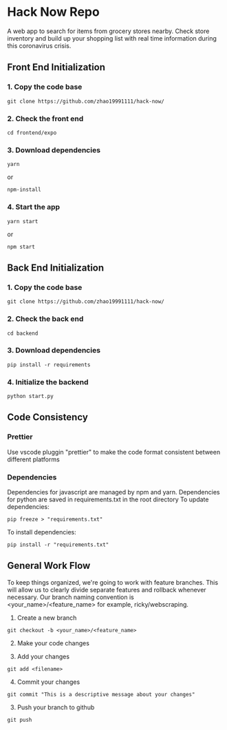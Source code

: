 # Hack Now Repo

A web app to search for items from grocery stores nearby. Check store inventory and build up your shopping list with real time information during this coronavirus crisis.

## Front End Initialization

### 1. Copy the code base

```
git clone https://github.com/zhao19991111/hack-now/
```

### 2. Check the front end

```
cd frontend/expo
```

### 3. Download dependencies

```
yarn
```

or

```
npm-install
```

### 4. Start the app

```
yarn start
```

or

```
npm start
```

## Back End Initialization

### 1. Copy the code base

```
git clone https://github.com/zhao19991111/hack-now/
```

### 2. Check the back end

```
cd backend
```

### 3. Download dependencies

```
pip install -r requirements
```

### 4. Initialize the backend

```
python start.py
```

## Code Consistency

### Prettier

Use vscode pluggin "prettier" to make the code format consistent between different platforms

### Dependencies

Dependencies for javascript are managed by npm and yarn.
Dependencies for python are saved in requirements.txt in the root directory
To update dependencies:

```
pip freeze > "requirements.txt"
```

To install dependencies:

```
pip install -r "requirements.txt"
```

## General Work Flow

To keep things organized, we're going to work with feature branches. This will allow us to clearly divide separate features and rollback whenever necessary. Our branch naming convention is <your_name>/<feature_name> for example, ricky/webscraping.

1. Create a new branch

```
git checkout -b <your_name>/<feature_name>
```

2. Make your code changes

3. Add your changes

```
git add <filename>
```

4. Commit your changes

```
git commit "This is a descriptive message about your changes"
```

3. Push your branch to github

```
git push
```
